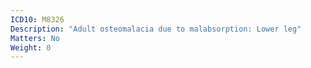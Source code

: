 ```yaml
---
ICD10: M8326
Description: "Adult osteomalacia due to malabsorption: Lower leg"
Matters: No
Weight: 0
---
```


